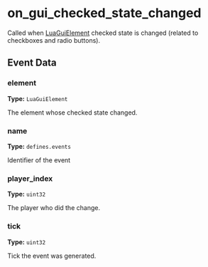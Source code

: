 # on_gui_checked_state_changed

Called when [LuaGuiElement](runtime:LuaGuiElement) checked state is changed (related to checkboxes and radio buttons).

## Event Data

### element

**Type:** `LuaGuiElement`

The element whose checked state changed.

### name

**Type:** `defines.events`

Identifier of the event

### player_index

**Type:** `uint32`

The player who did the change.

### tick

**Type:** `uint32`

Tick the event was generated.

